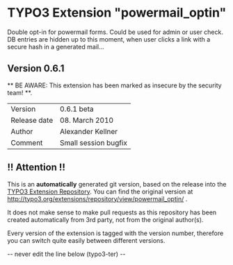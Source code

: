 # TYPO3 Extension "powermail_optin"
Double opt-in for powermail forms. Could be used for admin or user check. DB entries are hidden up to this moment, when user clicks a link with a secure hash in a generated mail...

## Version 0.6.1
** BE AWARE: This extension has been marked as insecure by the security team! **.



<table>
	<tr><td>Version</td><td>0.6.1 beta</td></tr>
	<tr><td>Release date</td><td>08. March 2010</td></tr>
	<tr><td>Author</td><td>Alexander Kellner</td></tr>
	<tr><td>Comment</td><td>Small session bugfix</td></tr>
</table>

## !! Attention !!
This is an **automatically** generated git version, based on the release into the [TYPO3 Extension Repository](http://www.typo3.org/extensions/).
You can find the original version at http://typo3.org/extensions/repository/view/powermail_optin/ .

It does not make sense to make pull requests as this repository has been created automatically from 3rd party, not from the original author(s).

Every version of the extension is tagged with the version number, therefore you can switch quite easily between different versions.


-- never edit the line below (typo3-ter) --